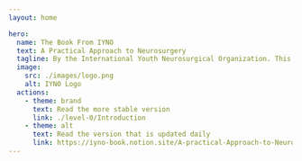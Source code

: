 ```yaml
---
layout: home

hero:
  name: The Book From IYNO
  text: A Practical Approach to Neurosurgery
  tagline: By the International Youth Neurosurgical Organization. This book is still very much a work in progress. Any contributions to the book are welcome.
  image:
    src: ./images/logo.png
    alt: IYNO Logo
  actions:
    - theme: brand
      text: Read the more stable version
      link: ./level-0/Introduction
    - theme: alt
      text: Read the version that is updated daily
      link: https://iyno-book.notion.site/A-practical-Approach-to-Neurosurgery-Book-c17fee357ac14b7eae729888698f6627
---
```

